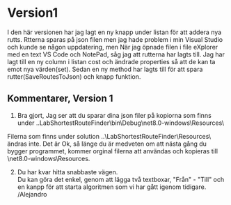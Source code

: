 # Version1
I den här versionen har jag lagt en ny knapp under listan för att addera nya rutts. Rtterna sparas på json filen men jag hade problem i min Visual Studio och kunde se någon uppdatering, men När jag öpnade filen i file eXplorer med en text VS Code och NotePad, såg jag att rutterna har lagts till. 
Jag har lagt till en ny column i listan cost och ändrade properties så att de kan ta emot nya värden(set). Sedan en ny method har lagts till för att spara rutter(SaveRoutesToJson) och knapp funktion. 

## Kommentarer, Version 1
1. Bra gjort, Jag ser att du sparar dina json filer på kopiorna som finns under ..LabShortestRouteFinder\bin\Debug\net8.0-windows\Resources\

Filerna som finns under solution ..\LabShortestRouteFinder\Resources\ ändras inte. 
Det är Ok, så länge du är medveten om att nästa gång du bygger programmet, kommer orginal filerna att användas och kopieras till \net8.0-windows\Resources\.

2. Du har kvar hitta snabbaste vägen.  
Du kan göra det enkel, genom att lägga två textboxar, "Från" - "Till" och en kanpp för att starta algoritmen som vi har gått igenom tidigare.
/Alejandro
   
